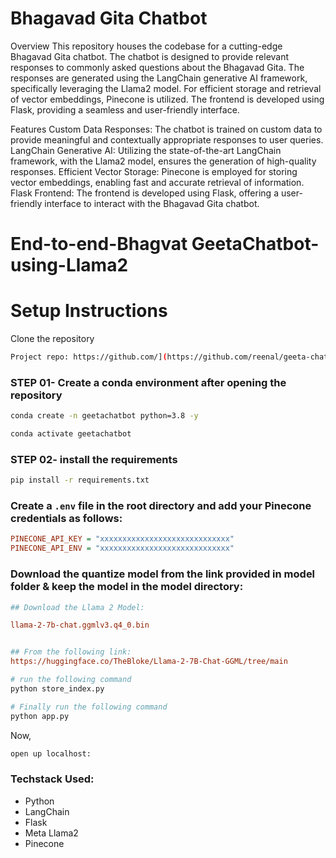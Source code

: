 
# Bhagavad Gita Chatbot

Overview
This repository houses the codebase for a cutting-edge Bhagavad Gita chatbot. The chatbot is designed to provide relevant responses to commonly asked questions about the Bhagavad Gita. The responses are generated using the LangChain generative AI framework, specifically leveraging the Llama2 model. For efficient storage and retrieval of vector embeddings, Pinecone is utilized. The frontend is developed using Flask, providing a seamless and user-friendly interface.

Features
Custom Data Responses: The chatbot is trained on custom data to provide meaningful and contextually appropriate responses to user queries.
LangChain Generative AI: Utilizing the state-of-the-art LangChain framework, with the Llama2 model, ensures the generation of high-quality responses.
Efficient Vector Storage: Pinecone is employed for storing vector embeddings, enabling fast and accurate retrieval of information.
Flask Frontend: The frontend is developed using Flask, offering a user-friendly interface to interact with the Bhagavad Gita chatbot.


# End-to-end-Bhagvat GeetaChatbot-using-Llama2

# Setup Instructions

Clone the repository

```bash
Project repo: https://github.com/](https://github.com/reenal/geeta-chatbot.git
```

### STEP 01- Create a conda environment after opening the repository

```bash
conda create -n geetachatbot python=3.8 -y
```

```bash
conda activate geetachatbot
```

### STEP 02- install the requirements
```bash
pip install -r requirements.txt
```


### Create a `.env` file in the root directory and add your Pinecone credentials as follows:

```ini
PINECONE_API_KEY = "xxxxxxxxxxxxxxxxxxxxxxxxxxxxx"
PINECONE_API_ENV = "xxxxxxxxxxxxxxxxxxxxxxxxxxxxx"
```


### Download the quantize model from the link provided in model folder & keep the model in the model directory:

```ini
## Download the Llama 2 Model:

llama-2-7b-chat.ggmlv3.q4_0.bin


## From the following link:
https://huggingface.co/TheBloke/Llama-2-7B-Chat-GGML/tree/main
```

```bash
# run the following command
python store_index.py
```

```bash
# Finally run the following command
python app.py
```

Now,
```bash
open up localhost:
```


### Techstack Used:

- Python
- LangChain
- Flask
- Meta Llama2
- Pinecone



